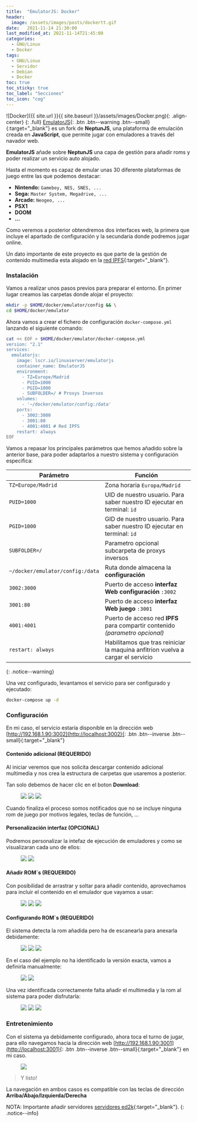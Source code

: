 ```yaml
---
title:  "EmulatorJS: Docker"
header:
  image: /assets/images/posts/dockertt.gif
date:   2021-11-14 21:30:00
last_modified_at: 2021-11-14T21:45:00
categories:
  - GNU/Linux
  - Docker
tags:
  - GNU/Linux
  - Servidor
  - Debian
  - Docker
toc: true
toc_sticky: true
toc_label: "Secciones"
toc_icon: "cog"
---
```


![Docker]({{ site.url }}{{ site.baseurl }}/assets/images/Docker.png){: .align-center}
{: .full}
[EmulatorJS](https://github.com/linuxserver/emulatorjs){: .btn .btn--warning .btn--small}{:target="_blank"} es un fork de **NeptunJS**, una plataforma de emulación creada en **JavaScript**, que permite jugar con emuladores a través del navador web.

**EmulatorJS** añade sobre **NeptunJS** una capa de gestión para añadir roms y poder realizar un servicio auto alojado.

Hasta el momento es capaz de emular unas 30 diferente plataformas de juego entre las que podemos destacar:

 * **Nintendo:** `Gameboy, NES, SNES, ...`
 * **Sega:** `Master System, Megadrive, ...`
 * **Arcade:** `Neogeo, ...`
 * **PSX1**
 * **DOOM**
 * **...**

Como veremos a posterior obtendremos dos interfaces web, la primera que incluye el apartado de configuración y la secundaria donde podremos jugar online. 

Un dato importante de este proyecto es que parte de la gestión de contenido multimedia esta alojado en la [red IPFS](https://lordpedal.github.io/gnu/linux/docker/ipfs-docker/){:target="_blank"}.

### Instalación

Vamos a realizar unos pasos previos para preparar el entorno. En primer lugar creamos las carpetas donde alojar el proyecto:

```bash
mkdir -p $HOME/docker/emulator/config && \
cd $HOME/docker/emulator
```

Ahora vamos a crear el fichero de configuración `docker-compose.yml` lanzando el siguiente comando:

```bash
cat << EOF > $HOME/docker/emulator/docker-compose.yml
version: "2.1"
services:
  emulatorjs:
    image: lscr.io/linuxserver/emulatorjs
    container_name: EmulatorJS
    environment:
      - TZ=Europe/Madrid
      - PUID=1000
      - PGID=1000
      - SUBFOLDER=/ # Proxys Inversos
    volumes:
      - '~/docker/emulator/config:/data'
    ports:
      - 3002:3000
      - 3001:80
      - 4001:4001 # Red IPFS
    restart: always
EOF
```

Vamos a repasar los principales parámetros que hemos añadido sobre la anterior base, para poder adaptarlos a nuestro sistema y configuración especifica:

| Parámetro | Función |
| ------ | ------ |
| `TZ=Europe/Madrid` | Zona horaria `Europa/Madrid` |
| `PUID=1000` | UID de nuestro usuario. Para saber nuestro ID ejecutar en terminal: `id` |
| `PGID=1000` | GID de nuestro usuario. Para saber nuestro ID ejecutar en terminal: `id` |
| `SUBFOLDER=/` | Parametro opcional subcarpeta de proxys inversos |
| `~/docker/emulator/config:/data` | Ruta donde almacena la **configuración** |
| `3002:3000` | Puerto de acceso **interfaz Web configuración** `:3002` |
| `3001:80` | Puerto de acceso **interfaz Web juego** `:3001` |
| `4001:4001` | Puerto de acceso red **IPFS** para compartir contenido *(parametro opcional)* |
| `restart: always` | Habilitamos que tras reiniciar la maquina anfitrion vuelva a cargar el servicio |
{: .notice--warning}

Una vez configurado, levantamos el servicio para ser configurado y ejecutado:

```bash
docker-compose up -d
```

### Configuración

En mi caso, el servicio estaría disponible en la dirección web [http://192.168.1.90:3002](http://localhost:3002){: .btn .btn--inverse .btn--small}{:target="_blank"}

#### Contenido adicional **(REQUERIDO)**

Al iniciar veremos que nos solicita descargar contenido adicional multimedia y nos crea la estructura de carpetas que usaremos a posterior.

Tan solo debemos de hacer clic en el boton **Download**:

<figure class="third">
    <a href="/assets/images/posts/retrodock01.png"><img src="/assets/images/posts/retrodock01.png"></a>
    <a href="/assets/images/posts/retrodock02.png"><img src="/assets/images/posts/retrodock02.png"></a>
    <a href="/assets/images/posts/retrodock03.png"><img src="/assets/images/posts/retrodock03.png"></a>
</figure>

Cuando finaliza el proceso somos notificados que no se incluye ninguna rom de juego por motivos legales, teclas de función, ...

#### Personalización interfaz **(OPCIONAL)**

Podremos personalizar la intefaz de ejecución de emuladores y como se visualizaran cada uno de ellos:

<figure class="half">
    <a href="/assets/images/posts/retrodock04.png"><img src="/assets/images/posts/retrodock04.png"></a>
    <a href="/assets/images/posts/retrodock05.png"><img src="/assets/images/posts/retrodock05.png"></a>
</figure>

#### Añadir ROM´s **(REQUERIDO)**

Con posibilidad de arrastrar y soltar para añadir contenido, aprovechamos para incluir el contenido en el emulador que vayamos a usar:

<figure class="third">
    <a href="/assets/images/posts/retrodock06.png"><img src="/assets/images/posts/retrodock06.png"></a>
    <a href="/assets/images/posts/retrodock07.png"><img src="/assets/images/posts/retrodock07.png"></a>
    <a href="/assets/images/posts/retrodock08.png"><img src="/assets/images/posts/retrodock08.png"></a>
</figure>

#### Configurando ROM´s **(REQUERIDO)**

El sistema detecta la rom añadida pero ha de escanearla para anexarla debidamente:

<figure class="third">
    <a href="/assets/images/posts/retrodock09.png"><img src="/assets/images/posts/retrodock09.png"></a>
    <a href="/assets/images/posts/retrodock10.png"><img src="/assets/images/posts/retrodock10.png"></a>
    <a href="/assets/images/posts/retrodock11.png"><img src="/assets/images/posts/retrodock11.png"></a>
</figure>

En el caso del ejemplo no ha identificado la versión exacta, vamos a definirla manualmente:

<figure class="half">
    <a href="/assets/images/posts/retrodock12.png"><img src="/assets/images/posts/retrodock12.png"></a>
    <a href="/assets/images/posts/retrodock13.png"><img src="/assets/images/posts/retrodock13.png"></a>
</figure>

Una vez identificada correctamente falta añadir el multimedia y la rom al sistema para poder disfrutarla:

<figure class="third">
    <a href="/assets/images/posts/retrodock14.png"><img src="/assets/images/posts/retrodock14.png"></a>
    <a href="/assets/images/posts/retrodock15.png"><img src="/assets/images/posts/retrodock15.png"></a>
    <a href="/assets/images/posts/retrodock16.png"><img src="/assets/images/posts/retrodock16.png"></a>
</figure>

### Entretenimiento

Con el sistema ya debidamente configurado, ahora toca el turno de jugar, para ello navegamos hacía la dirección web [http://192.168.1.90:3001](http://localhost:3001){: .btn .btn--inverse .btn--small}{:target="_blank"} en mi caso.

<figure>
    <a href="/assets/images/posts/retrodock17.png"><img src="/assets/images/posts/retrodock17.png"></a>
</figure>

> Y listo!


La navegación en ambos casos es compatible con las teclas de dirección **Arriba/Abajo/Izquierda/Derecha** 

NOTA: Importante añadir servidores [servidores ed2k](https://www.emule-security.org/serverlist/){:target="_blank"}.
{: .notice--info}

